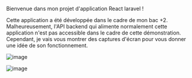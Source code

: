 Bienvenue dans mon projet d'application React laravel  !

Cette application a été développée dans le cadre de mon bac +2. Malheureusement, l'API backend qui alimente normalement cette application n'est pas accessible dans le cadre de cette démonstration. Cependant, je vais vous montrer des captures d'écran pour vous donner une idée de son fonctionnement.

![image](https://github.com/Ibrahimch69/Projet-final/assets/96245990/78c9b5a1-d041-44d6-99a0-4cd1d7033a76)

![image](https://github.com/Ibrahimch69/Projet-final/assets/96245990/eb65ae0a-f418-49a8-953e-ddbdf8348721)
